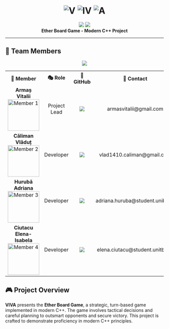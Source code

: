 <!-- README.md -->

<h1 align="center">
  <img src="https://img.shields.io/badge/-V-blue?style=for-the-badge&labelColor=blue&color=blue&label=" alt="V" style="display:inline-block; margin:0; padding:0;" />
  <img src="https://img.shields.io/badge/-IV-yellow?style=for-the-badge&labelColor=yellow&color=yellow&label=" alt="IV" style="display:inline-block; margin:0; padding:0;" />
  <img src="https://img.shields.io/badge/-A-red?style=for-the-badge&labelColor=red&color=red&label=" alt="A" style="display:inline-block; margin:0; padding:0;" />
</h1>


<p align="center">
  <img src="https://img.shields.io/badge/Language-C++-00599C?style=flat&logo=cplusplus&logoColor=white"/>
  <img src="https://img.shields.io/badge/License-MIT-green?style=flat"/>
  <br>
  <strong>Ether Board Game - Modern C++ Project</strong>
</p>

---

## 👥 Team Members

<p align="center">
  <img src="https://img.shields.io/badge/Team-VIVA-0077b6?style=for-the-badge&logo=github&logoColor=white" />
</p>

<table align="center">
  <tr>
    <th>👤 Member</th>
    <th>🎭 Role</th>
    <th>🔗 GitHub</th>
    <th>📧 Contact</th>
  </tr>
  <tr>
    <td align="center">
      <strong>Armaș Vitalii</strong><br>
      <img src="https://github.com/ArmasVitalii.png" width="100" alt="Member 1"/><br>
    </td>
    <td align="center">Project Lead</td>
    <td align="center">
      <a href="https://github.com/ArmasVitalii">
        <img src="https://img.shields.io/badge/-@ArmasVitalii-333?style=flat&logo=github&logoColor=white"/>
      </a>
    </td>
    <td align="center">armasvitalii@gmail.com</td>
  </tr>
  
  <tr>
    <td align="center">
      <strong>Căliman Vlăduț</strong><br>
      <img src="https://github.com/VladutCaliman.png" width="100" alt="Member 2"/><br>
    </td>
    <td align="center">Developer</td>
    <td align="center">
      <a href="https://github.com/VladutCaliman">
        <img src="https://img.shields.io/badge/-@VladutCaliman-333?style=flat&logo=github&logoColor=white"/>
      </a>
    </td>
    <td align="center">vlad1410.caliman@gmail.com</td>
  </tr>
  
  <tr>
    <td align="center">
      <strong>Hurubă Adriana</strong><br>
      <img src="https://github.com/Adriana-Huruba.png" width="100" alt="Member 3"/><br>
    </td>
    <td align="center">Developer</td>
    <td align="center">
      <a href="https://github.com/Adriana-Huruba">
        <img src="https://img.shields.io/badge/-@AdrianaHuruba-333?style=flat&logo=github&logoColor=white"/>
      </a>
    </td>
    <td align="center">adriana.huruba@student.unibv.ro</td>
  </tr>
  
  <tr>
    <td align="center">
      <strong>Ciutacu Elena-Isabela</strong><br>
      <img src="https://github.com/isabela0524.png" width="100" alt="Member 4"/><br>
    </td>
    <td align="center">Developer</td>
    <td align="center">
      <a href="https://github.com/isabela0524">
        <img src="https://img.shields.io/badge/-@isabela0524-333?style=flat&logo=github&logoColor=white"/>
      </a>
    </td>
    <td align="center">elena.ciutacu@student.unitbv.ro</td>
  </tr>
</table>


## 🎮 Project Overview

**VIVA** presents the **Ether Board Game**, a strategic, turn-based game implemented in modern C++. The game involves tactical decisions and careful planning to outsmart opponents and secure victory. This project is crafted to demonstrate proficiency in modern C++ principles.

<!--
### 🛠 Features

- **Dynamic Game Engine**: Implements real-time updates and event handling.
- **Advanced AI Opponents**: Opponents simulate realistic behaviors and adaptive strategies.
- **User-Friendly CLI and GUI**: Available for different gameplay preferences.
- **Save & Load**: Game state persistence for easy save/load functionality.

---

## 🚀 Getting Started

### Prerequisites

- **C++17 or newer**
- A C++ compiler (GCC, Clang, or MSVC)

### Installation


-->
